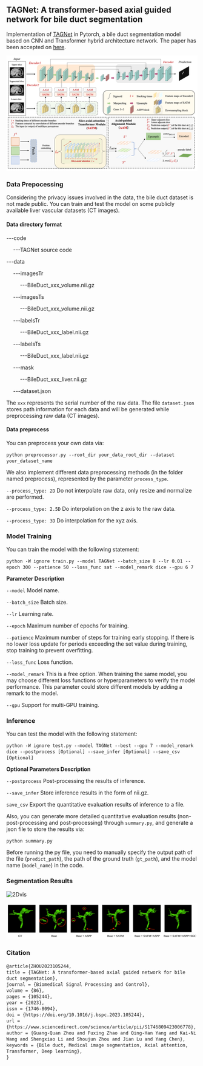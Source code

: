 ## TAGNet: A transformer-based axial guided network for bile duct segmentation

Implementation of [TAGNet](https://www.sciencedirect.com/science/article/abs/pii/S1746809423006778) in Pytorch, a bile duct segmentation model based on CNN and Transformer hybrid architecture network. The paper has been accepted on [here](https://www.sciencedirect.com/science/article/abs/pii/S1746809423006778).

![model](imgs/model.png)

### Data Prepocessing

Considering the privacy issues involved in the data, the bile duct dataset is not made public. You can train and test the model on some publicly available liver vascular datasets (CT images).

#### Data directory format

---code

​	**&#8195;**---TAGNet source code

---data

​	**&#8195;**---imagesTr

​		**&#8195;** **&#8195;**---BileDuct_xxx_volume.nii.gz

​	**&#8195;**---imagesTs

​		**&#8195;** **&#8195;**---BileDuct_xxx_volume.nii.gz

​	**&#8195;**---labelsTr

​		**&#8195;** **&#8195;**---BileDuct_xxx_label.nii.gz

​	**&#8195;**---labelsTs

​		**&#8195;** **&#8195;**---BileDuct_xxx_label.nii.gz

​	**&#8195;**---mask

​		**&#8195;** **&#8195;**---BileDuct_xxx_liver.nii.gz

​	**&#8195;**---dataset.json

The `xxx` represents the serial number of the raw data. The file `dataset.json` stores path information for each data and will be generated while preprocessing raw data (CT images). 

#### Data preprocess

You can preprocess your own data via:

```shell
python preprocessor.py --root_dir your_data_root_dir --dataset your_dataset_name
```

We also implement different data preprocessing methods (in the folder named preprocess), represented by the parameter `process_type`.

`--process_type: 2D`  Do not interpolate raw data, only resize and normalize are performed.

`--process_type: 2.5D`  Do interpolation on the z axis to the raw data.

`--process_type: 3D` Do interpolation for the xyz axis. 

### Model Training

You can train the model with the following statement:

```shell
python -W ignore train.py --model TAGNet --batch_size 8 --lr 0.01 --epoch 300 --patience 50 --loss_func sat --model_remark dice --gpu 6 7
```

**Parameter Description**

`--model` Model name.

`--batch_size` Batch size.

`--lr` Learning rate.

`--epoch` Maximum number of epochs for training.

`--patience` Maximum number of steps for training early stopping. If there is no lower loss update for periods exceeding the set value during training, stop training to prevent overfitting.

`--loss_func` Loss function.

`--model_remark` This is a free option. When training the same model, you may choose different loss functions or hyperparameters to verify the model performance. This parameter could store different models by adding a remark to the model.

`--gpu` Support for multi-GPU training.

### Inference

You can test the model with the following statement:

```shell
python -W ignore test.py --model TAGNet --best --gpu 7 --model_remark dice --postprocess [Optional] --save_infer [Optional] --save_csv [Optional]
```

**Optional Parameters Description**

`--postprocess` Post-processing the results of inference.

`--save_infer` Store inference results in the form of nii.gz.

`save_csv` Export the quantitative evaluation results of inference to a file.



Also, you can  generate more detailed quantitative evaluation results (non-post-processing and post-processing) through `summary.py`, and generate a json file to store the results via:

```shell
python summary.py
```

Before running the py file, you need to manually specify the output path of the file (`predict_path`), the path of the ground truth (`gt_path`), and the model name (`model_name`) in the code.

### Segmentation Results

![2Dvis](imgs/2Dvis.png)

![3Dvis](imgs/3Dvis.png)

### Citation

```
@article{ZHOU2023105244,
title = {TAGNet: A transformer-based axial guided network for bile duct segmentation},
journal = {Biomedical Signal Processing and Control},
volume = {86},
pages = {105244},
year = {2023},
issn = {1746-8094},
doi = {https://doi.org/10.1016/j.bspc.2023.105244},
url = {https://www.sciencedirect.com/science/article/pii/S1746809423006778},
author = {Guang-Quan Zhou and Fuxing Zhao and Qing-Han Yang and Kai-Ni Wang and Shengxiao Li and Shoujun Zhou and Jian Lu and Yang Chen},
keywords = {Bile duct, Medical image segmentation, Axial attention, Transformer, Deep learning},
}
```

